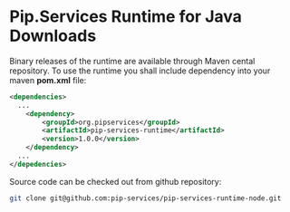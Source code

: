 # Pip.Services Runtime for Java Downloads

Binary releases of the runtime are available through Maven cental repository. 
To use the runtime you shall include dependency into your maven **pom.xml** file:

```xml
<dependencies>
  ...
    <dependency>
        <groupId>org.pipservices</groupId>
        <artifactId>pip-services-runtime</artifactId>
        <version>1.0.0</version>
    </dependency>
  ...
</depedencies>
``` 

Source code can be checked out from github repository:

```bash
git clone git@github.com:pip-services/pip-services-runtime-node.git
```
